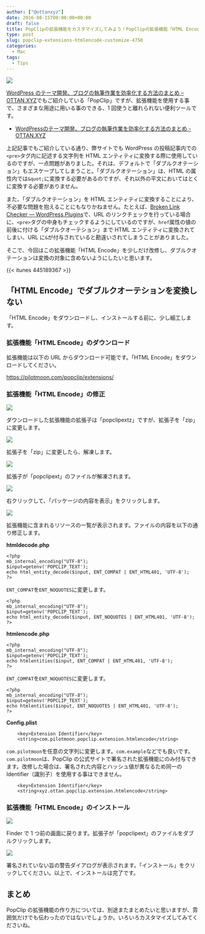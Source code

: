 ```yaml
---
author: ["@ottanxyz"]
date: 2016-08-15T00:00:00+00:00
draft: false
title: PopClipの拡張機能をカスタマイズしてみよう！PopClipの拡張機能「HTML Encode」でダブルクオーテションを変換しないようにする
type: post
slug: popclip-extensions-htmlencode-customize-4750
categories:
  - Mac
tags:
  - Tips
---
```


![](160815-57b1cdb6742b8.png)

[WordPress のテーマ開発、ブログの執筆作業を効率化する方法のまとめ – OTTAN.XYZ](/posts/2014/12/efficiency-blog-736/)でもご紹介している「PopClip」ですが、拡張機能を使用する事で、さまざまな用途に用いる事のできる、1 回使うと離れられない便利ツールです。

* [WordPressのテーマ開発、ブログの執筆作業を効率化する方法のまとめ - OTTAN.XYZ](/posts/2014/12/efficiency-blog-736/)

上記記事でもご紹介している通り、弊サイトでも WordPress の投稿記事内での`<pre>`タグ内に記述する文字列を HTML エンティティに変換する際に使用しているのですが、一点問題がありました。それは、デフォルトで「ダブルクオテーション」もエスケープしてしまうこと。「ダブルクオテーション」は、HTML の属性内では`&quot;`に変換する必要があるのですが、それ以外の平文においてはとくに変換する必要がありません。

また、「ダブルクオテーション」を HTML エンティティに変換することにより、不必要な問題を抱えることにもなりかねません。たとえば、[Broken Link Checker — WordPress Plugins](https://ja.wordpress.org/plugins/broken-link-checker/)で、URL のリンクチェックを行っている場合に、`<pre>`タグの中身もチェックするようにしているのですが、`href`属性の値の前後に付ける「ダブルクオーテション」まで HTML エンティティに変換されてしまい、URL に`&`が付与されていると勘違いされてしまうことがありました。

そこで、今回はこの拡張機能「HTML Encode」を少しだけ改修し、ダブルクオテーションは変換の対象に含めないようにしたいと思います。

{{< itunes 445189367 >}}

## 「HTML Encode」でダブルクオーテションを変換しない

「HTML Encode」をダウンロードし、インストールする前に、少し細工します。

### 拡張機能「HTML Encode」のダウンロード

拡張機能は以下の URL からダウンロード可能です。「HTML Encode」をダウンロードしてください。

https://pilotmoon.com/popclip/extensions/

### 拡張機能「HTML Encode」の修正

![](160815-57b1d241f15bd.png)

ダウンロードした拡張機能の拡張子は「popclipextz」ですが、拡張子を「zip」に変更します。

![](160815-57b1d24961951.png)

拡張子を「zip」に変更したら、解凍します。

![](160815-57b1d24fc6305.png)

拡張子が「popclipext」のファイルが解凍されます。

![](160815-57b1d25a4d20a.png)

右クリックして、「パッケージの内容を表示」をクリックします。

![](160815-57b1d26341315.png)

拡張機能に含まれるリソースの一覧が表示されます。ファイルの内容を以下の通り修正します。

**htmldecode.php**

    <?php
    mb_internal_encoding("UTF-8");
    $input=getenv('POPCLIP_TEXT');
    echo html_entity_decode($input, ENT_COMPAT | ENT_HTML401, 'UTF-8');
    ?>

`ENT_COMPAT`を`ENT_NOQUOTES`に変更します。

    <?php
    mb_internal_encoding("UTF-8");
    $input=getenv('POPCLIP_TEXT');
    echo html_entity_decode($input, ENT_NOQUOTES | ENT_HTML401, 'UTF-8');
    ?>

**htmlencode.php**

    <?php
    mb_internal_encoding("UTF-8");
    $input=getenv('POPCLIP_TEXT');
    echo htmlentities($input, ENT_COMPAT | ENT_HTML401, 'UTF-8');
    ?>

`ENT_COMPAT`を`ENT_NOQUOTES`に変更します。

    <?php
    mb_internal_encoding("UTF-8");
    $input=getenv('POPCLIP_TEXT');
    echo htmlentities($input, ENT_NOQUOTES | ENT_HTML401, 'UTF-8');
    ?>

**Config.plist**

    	<key>Extension Identifier</key>
    	<string>com.pilotmoon.popclip.extension.htmlencode</string>

`com.pilotmoon`を任意の文字列に変更します。`com.example`などでも良いです。`com.pilotmoon`は、PopClip の公式サイトで署名された拡張機能にのみ付与できます。改修した場合は、署名された内容とハッシュ値が異なるため同一の Identifier（識別子）を使用する事はできません。

    	<key>Extension Identifier</key>
    	<string>xyz.ottan.popclip.extension.htmlencode</string>

### 拡張機能「HTML Encode」のインストール

![](160815-57b1d27948961.png)

Finder で 1 つ前の画面に戻ります。拡張子が「popclipext」のファイルをダブルクリックします。

![](160815-57b1d28351e4b.png)

署名されていない旨の警告ダイアログが表示されます。「インストール」をクリックしてください。以上で、インストールは完了です。

## まとめ

PopClip の拡張機能の作り方については、別途またまとめたいと思いますが、雰囲気だけでも伝わったのではないでしょうか。いろいろカスタマイズしてみてくださいね。
